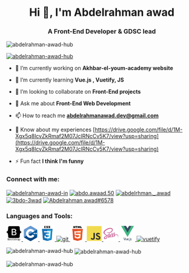 <h1 align="center">Hi 👋, I'm Abdelrahman awad</h1>
<h3 align="center">A Front-End Developer & GDSC lead</h3>

<p align="left"> <img src="https://komarev.com/ghpvc/?username=abdelrahman-awad-hub&label=Profile%20views&color=0e75b6&style=flat" alt="abdelrahman-awad-hub" /> </p>

<p align="left"> <a href="https://github.com/ryo-ma/github-profile-trophy"><img src="https://github-profile-trophy.vercel.app/?username=abdelrahman-awad-hub" alt="abdelrahman-awad-hub" /></a> </p>

- 🔭 I’m currently working on **Akhbar-el-youm-academy website**

- 🌱 I’m currently learning **Vue.js , Vuetify, JS**

- 👯 I’m looking to collaborate on **Front-End projects**

- 💬 Ask me about **Front-End Web Development**

- 📫 How to reach me **abdelrahmanawad.dev@gmail.com**

- 📄 Know about my experiences [https://drive.google.com/file/d/1M-Xgx5q8lcvZkRmaf2M07JclRNcCv5K7/view?usp=sharing](https://drive.google.com/file/d/1M-Xgx5q8lcvZkRmaf2M07JclRNcCv5K7/view?usp=sharing)

- ⚡ Fun fact **I think I'm funny**

<h3 align="left">Connect with me:</h3>
<p align="left">
<a href="https://linkedin.com/in/abdelrahman-awad-in" target="blank"><img align="center" src="https://raw.githubusercontent.com/rahuldkjain/github-profile-readme-generator/master/src/images/icons/Social/linked-in-alt.svg" alt="abdelrahman-awad-in" height="30" width="40" /></a>
<a href="https://fb.com/abdo.awaad.50" target="blank"><img align="center" src="https://raw.githubusercontent.com/rahuldkjain/github-profile-readme-generator/master/src/images/icons/Social/facebook.svg" alt="abdo.awaad.50" height="30" width="40" /></a>
<a href="https://instagram.com/abdelrhman._.awad" target="blank"><img align="center" src="https://raw.githubusercontent.com/rahuldkjain/github-profile-readme-generator/master/src/images/icons/Social/instagram.svg" alt="abdelrhman._.awad" height="30" width="40" /></a>
<a href="https://codeforces.com/profile/3bdo-3wad" target="blank"><img align="center" src="https://raw.githubusercontent.com/rahuldkjain/github-profile-readme-generator/master/src/images/icons/Social/codeforces.svg" alt="3bdo-3wad" height="30" width="40" /></a>
<a href="https://discord.gg/Abdelrahman awad#6578" target="blank"><img align="center" src="https://raw.githubusercontent.com/rahuldkjain/github-profile-readme-generator/master/src/images/icons/Social/discord.svg" alt="Abdelrahman awad#6578" height="30" width="40" /></a>
</p>

<h3 align="left">Languages and Tools:</h3>
<p align="left"> <a href="https://getbootstrap.com" target="_blank" rel="noreferrer"> <img src="https://raw.githubusercontent.com/devicons/devicon/master/icons/bootstrap/bootstrap-plain-wordmark.svg" alt="bootstrap" width="40" height="40"/> </a> <a href="https://www.w3schools.com/cpp/" target="_blank" rel="noreferrer"> <img src="https://raw.githubusercontent.com/devicons/devicon/master/icons/cplusplus/cplusplus-original.svg" alt="cplusplus" width="40" height="40"/> </a> <a href="https://www.w3schools.com/css/" target="_blank" rel="noreferrer"> <img src="https://raw.githubusercontent.com/devicons/devicon/master/icons/css3/css3-original-wordmark.svg" alt="css3" width="40" height="40"/> </a> <a href="https://git-scm.com/" target="_blank" rel="noreferrer"> <img src="https://www.vectorlogo.zone/logos/git-scm/git-scm-icon.svg" alt="git" width="40" height="40"/> </a> <a href="https://www.w3.org/html/" target="_blank" rel="noreferrer"> <img src="https://raw.githubusercontent.com/devicons/devicon/master/icons/html5/html5-original-wordmark.svg" alt="html5" width="40" height="40"/> </a> <a href="https://developer.mozilla.org/en-US/docs/Web/JavaScript" target="_blank" rel="noreferrer"> <img src="https://raw.githubusercontent.com/devicons/devicon/master/icons/javascript/javascript-original.svg" alt="javascript" width="40" height="40"/> </a> <a href="https://sass-lang.com" target="_blank" rel="noreferrer"> <img src="https://raw.githubusercontent.com/devicons/devicon/master/icons/sass/sass-original.svg" alt="sass" width="40" height="40"/> </a> <a href="https://vuejs.org/" target="_blank" rel="noreferrer"> <img src="https://raw.githubusercontent.com/devicons/devicon/master/icons/vuejs/vuejs-original-wordmark.svg" alt="vuejs" width="40" height="40"/> </a> <a href="https://vuetifyjs.com/en/" target="_blank" rel="noreferrer"> <img src="https://bestofjs.org/logos/vuetify.svg" alt="vuetify" width="40" height="40"/> </a> </p>

<p><img align="left" src="https://github-readme-stats.vercel.app/api/top-langs?username=abdelrahman-awad-hub&show_icons=true&locale=en&layout=compact" alt="abdelrahman-awad-hub" /></p>

<p>&nbsp;<img align="center" src="https://github-readme-stats.vercel.app/api?username=abdelrahman-awad-hub&show_icons=true&locale=en" alt="abdelrahman-awad-hub" /></p>

<p><img align="center" src="https://github-readme-streak-stats.herokuapp.com/?user=abdelrahman-awad-hub&" alt="abdelrahman-awad-hub" /></p>
